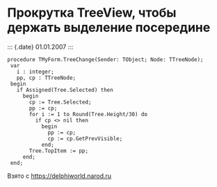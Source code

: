 Прокрутка TreeView, чтобы держать выделение посередине
======================================================

::: {.date}
01.01.2007
:::

    procedure TMyForm.TreeChange(Sender: TObject; Node: TTreeNode);
     var
       i : integer;
       pp, cp : TTreeNode;
     begin
       if Assigned(Tree.Selected) then
         begin
           cp := Tree.Selected;
           pp := cp;
           for i := 1 to Round(Tree.Height/30) do
             if cp <> nil then
               begin
                 pp := cp;
                 cp := cp.GetPrevVisible;
               end;
           Tree.TopItem := pp;
         end;
     end;

Взято с <https://delphiworld.narod.ru>

